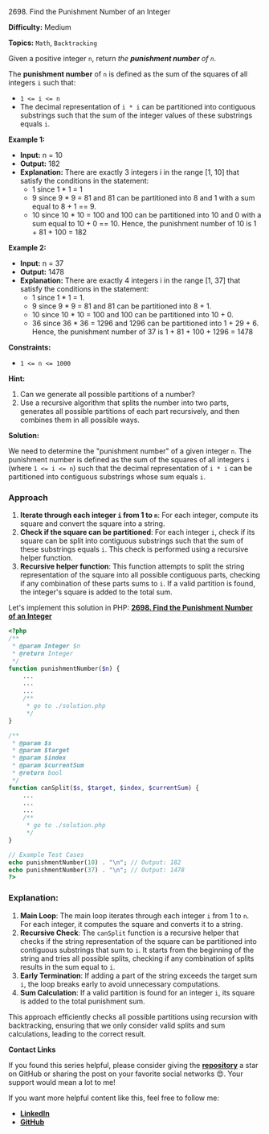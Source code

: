 2698\. Find the Punishment Number of an Integer

**Difficulty:** Medium

**Topics:** `Math`, `Backtracking`

Given a positive integer `n`, return _the **punishment number** of `n`_.

The **punishment number** of `n` is defined as the sum of the squares of all integers `i` such that:

- `1 <= i <= n`
- The decimal representation of `i * i` can be partitioned into contiguous substrings such that the sum of the integer values of these substrings equals `i`.


**Example 1:**

- **Input:** n = 10
- **Output:** 182
- **Explanation:** There are exactly 3 integers i in the range [1, 10] that satisfy the conditions in the statement:
  - 1 since 1 * 1 = 1
  - 9 since 9 * 9 = 81 and 81 can be partitioned into 8 and 1 with a sum equal to 8 + 1 == 9.
  - 10 since 10 * 10 = 100 and 100 can be partitioned into 10 and 0 with a sum equal to 10 + 0 == 10.
    Hence, the punishment number of 10 is 1 + 81 + 100 = 182

**Example 2:**

- **Input:** n = 37
- **Output:** 1478
- **Explanation:** There are exactly 4 integers i in the range [1, 37] that satisfy the conditions in the statement:
  - 1 since 1 * 1 = 1.
  - 9 since 9 * 9 = 81 and 81 can be partitioned into 8 + 1.
  - 10 since 10 * 10 = 100 and 100 can be partitioned into 10 + 0.
  - 36 since 36 * 36 = 1296 and 1296 can be partitioned into 1 + 29 + 6.
    Hence, the punishment number of 37 is 1 + 81 + 100 + 1296 = 1478



**Constraints:**
- `1 <= n <= 1000`

**Hint:**
1. Can we generate all possible partitions of a number?
2. Use a recursive algorithm that splits the number into two parts, generates all possible partitions of each part recursively, and then combines them in all possible ways.



**Solution:**

We need to determine the "punishment number" of a given integer `n`. The punishment number is defined as the sum of the squares of all integers `i` (where `1 <= i <= n`) such that the decimal representation of `i * i` can be partitioned into contiguous substrings whose sum equals `i`.

### Approach
1. **Iterate through each integer `i` from 1 to `n`**: For each integer, compute its square and convert the square into a string.
2. **Check if the square can be partitioned**: For each integer `i`, check if its square can be split into contiguous substrings such that the sum of these substrings equals `i`. This check is performed using a recursive helper function.
3. **Recursive helper function**: This function attempts to split the string representation of the square into all possible contiguous parts, checking if any combination of these parts sums to `i`. If a valid partition is found, the integer's square is added to the total sum.

Let's implement this solution in PHP: **[2698. Find the Punishment Number of an Integer](https://github.com/mah-shamim/leet-code-in-php/tree/main/algorithms/002698-find-the-punishment-number-of-an-integer/solution.php)**

```php
<?php
/**
 * @param Integer $n
 * @return Integer
 */
function punishmentNumber($n) {
    ...
    ...
    ...
    /**
     * go to ./solution.php
     */
}

/**
 * @param $s
 * @param $target
 * @param $index
 * @param $currentSum
 * @return bool
 */
function canSplit($s, $target, $index, $currentSum) {
    ...
    ...
    ...
    /**
     * go to ./solution.php
     */
}

// Example Test Cases
echo punishmentNumber(10) . "\n"; // Output: 182
echo punishmentNumber(37) . "\n"; // Output: 1478
?>
```

### Explanation:

1. **Main Loop**: The main loop iterates through each integer `i` from 1 to `n`. For each integer, it computes the square and converts it to a string.
2. **Recursive Check**: The `canSplit` function is a recursive helper that checks if the string representation of the square can be partitioned into contiguous substrings that sum to `i`. It starts from the beginning of the string and tries all possible splits, checking if any combination of splits results in the sum equal to `i`.
3. **Early Termination**: If adding a part of the string exceeds the target sum `i`, the loop breaks early to avoid unnecessary computations.
4. **Sum Calculation**: If a valid partition is found for an integer `i`, its square is added to the total punishment sum.

This approach efficiently checks all possible partitions using recursion with backtracking, ensuring that we only consider valid splits and sum calculations, leading to the correct result.

**Contact Links**

If you found this series helpful, please consider giving the **[repository](https://github.com/mah-shamim/leet-code-in-php)** a star on GitHub or sharing the post on your favorite social networks 😍. Your support would mean a lot to me!

If you want more helpful content like this, feel free to follow me:

- **[LinkedIn](https://www.linkedin.com/in/arifulhaque/)**
- **[GitHub](https://github.com/mah-shamim)**